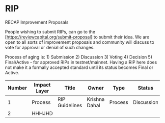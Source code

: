 # RIP
RECAP Improvement Proposals

People wishing to submit RIPs, can go to the [https://reviewcapital.org/submit-proposal] to submit their idea. We are open to all sorts of improvement proposals and community will discuss to vote for approval or denial of such changes.

Process of aging is: 1) Submission 2) Discussion 3) Voting 4) Decision 5) Final/Active - for approved RIPs in testnet/mainnet.
Having a RIP here does not make it a formally accepted standard until its status becomes Final or Active.


| Number | Impact Layer | Title          | Owner         | Type    | Status     |
| ------ | ------------ | -------------- | ------------- | ------- | ---------- |
| 1      | Process      | RIP Guidelines | Krishna Dahal | Process | Discussion |
| 2      | HHHJHD       |


<!-- IMPORTANT! do NOT JUST add RIPs here! -->
